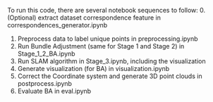 To run this code, there are several notebook sequences to follow:
0. (Optional) extract dataset correspondence feature in correspondences_generator.ipynb
1. Preprocess data to label unique points in preprocessing.ipynb
2. Run Bundle Adjustment (same for Stage 1 and Stage 2) in Stage_1_2_BA.ipynb
3. Run SLAM algorithm in Stage_3.ipynb, including the visualization
4. Generate visualization (for BA) in visualization.ipynb
5. Correct the Coordinate system and generate 3D point clouds in postprocess.ipynb 
6. Evaluate BA in eval.ipynb